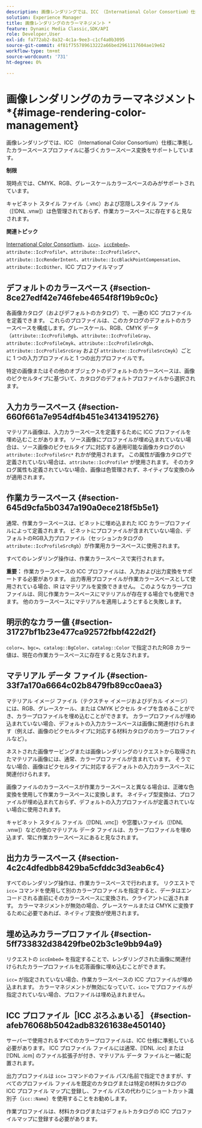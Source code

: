 ```yaml
---
description: 画像レンダリングでは、ICC （International Color Consortium）仕様に準拠したカラースペースプロファイルに基づくカラースペース変換をサポートしています。
solution: Experience Manager
title: 画像レンダリングのカラーマネジメント *
feature: Dynamic Media Classic,SDK/API
role: Developer,User
exl-id: fa772ab2-8a32-4c1a-9ee3-c1cf4a0b3095
source-git-commit: 4f81f755789613222a66bed2961117604ae19e62
workflow-type: tm+mt
source-wordcount: '731'
ht-degree: 0%

---
```


# 画像レンダリングのカラーマネジメント *{#image-rendering-color-management}

画像レンダリングでは、ICC （International Color Consortium）仕様に準拠したカラースペースプロファイルに基づくカラースペース変換をサポートしています。

**制限**

現時点では、CMYK、RGB、グレースケールカラースペースのみがサポートされています。

キャビネット スタイル ファイル（.vnc）および窓隠しスタイル ファイル（[!DNL .vnw]）は色管理されておらず、作業カラースペースに存在すると見なされます。

**関連トピック**

[International Color Consortium](https://www.color.org/index.xalter)、[`icc=`](../../../../../ir-api/http-protocol/image-rendering-api-ref/c-ir-http-protocol-ref/c-ir-http-protocol-command-reference/r-ir-icc.md#reference-86a2fff3cef24982ad2063d977a16e06)、[`iccEmbed=`](../../../../../ir-api/http-protocol/image-rendering-api-ref/c-ir-http-protocol-ref/c-ir-http-protocol-command-reference/r-ir-iccembed.md#reference-47a433138c7c4b29b9b29871b2491a7f)、`attribute::IccProfile*`、`attribute::IccProfileSrc*`、`attribute::IccRenderIntent`、`attribute::IccBlackPointCompensation`、`attribute::IccDither`、ICC プロファイルマップ

## デフォルトのカラースペース {#section-8ce27edf42e746febe4654f8f19b9c0c}

各画像カタログ（およびデフォルトのカタログ）で、一連の ICC プロファイルを定義できます。 これらのプロファイルは、このカタログのデフォルトのカラースペースを構成します。グレースケール、RGB、CMYK データ（`attribute::IccProfileRgb`、`attribute::IccProfileGray`、`attribute::IccProfileCmyk`、`attribute::IccProfileSrcRgb`、`attribute::IccProfileSrcGray` および `attribute::IccProfileSrcCmyk`）ごとに 1 つの入力プロファイルと 1 つの出力プロファイルです。

特定の画像またはその他のオブジェクトのデフォルトのカラースペースは、画像のピクセルタイプに基づいて、カタログのデフォルトプロファイルから選択されます。

## 入力カラースペース {#section-660f661a7e954df4b451e34134195276}

マテリアル画像は、入力カラースペースを定義するために ICC プロファイルを埋め込むことがあります。 ソース画像にプロファイルが埋め込まれていない場合は、ソース画像のピクセルタイプに対応する適用可能な画像カタログのい `attribute::IccProfileSrc*` れかが使用されます。 この属性が画像カタログで定義されていない場合は、`attribute::IccProfile*` が使用されます。 そのカタログ属性も定義されていない場合、画像は色管理されず、ネイティブな変換のみが適用されます。

## 作業カラースペース {#section-645d9cfa5b0347a190a0ece218f5b5e1}

通常、作業カラースペースは、ビネットに埋め込まれた ICC カラープロファイルによって定義されます。 ビネットにプロファイルが含まれていない場合、デフォルトのRGB入力プロファイル（セッションカタログの `attribute::IccProfileSrcRgb`）が作業用カラースペースに使用されます。

すべてのレンダリング操作は、作業カラースペースで実行されます。

**重要：** 作業カラースペースの ICC プロファイルは、入力および出力変換をサポートする必要があります。 出力専用プロファイルが作業カラースペースとして使用されている場合、IR はマテリアルを変換できません。 このようなカラープロファイルは、同じ作業カラースペースにマテリアルが存在する場合でも使用できます。 他のカラースペースにマテリアルを適用しようとすると失敗します。

## 明示的なカラー値 {#section-31727bf1b23e477ca92572fbbf422d2f}

`color=`、`bgc=`、`catalog::BgColor`、`catalog::Color` で指定されたRGB カラー値は、現在の作業カラースペースに存在すると見なされます。

## マテリアル データ ファイル {#section-33f7a170a6664c02b8479fb89cc0aea3}

マテリアル イメージ ファイル（テクスチャ イメージおよびデカル イメージ）には、RGB、グレースケール、または CMYK ピクセル タイプを含めることができ、カラープロファイルを埋め込むことができます。 カラープロファイルが埋め込まれていない場合、デフォルトの入力カラースペースは画像に関連付けられます（例えば、画像のピクセルタイプに対応する材料カタログのカラープロファイルなど）。

ネストされた画像サービングまたは画像レンダリングのリクエストから取得されたマテリアル画像には、通常、カラープロファイルが含まれています。 そうでない場合、画像はピクセルタイプに対応するデフォルトの入力カラースペースに関連付けられます。

画像ファイルのカラースペースが作業カラースペースと異なる場合は、正確な色変換を使用して作業カラースペースに変換します。 ネイティブ型変換は、プロファイルが埋め込まれておらず、デフォルトの入力プロファイルが定義されていない場合に使用されます。

キャビネット スタイル ファイル（[!DNL .vnc]）や窓覆いファイル（[!DNL .vnw]）などの他のマテリアル データ ファイルは、カラープロファイルを埋め込まず、常に作業カラースペースにあると見なされます。

## 出力カラースペース {#section-4c2c4dfedbb8429ba5cfddc3d3eab6c4}

すべてのレンダリング操作は、作業カラースペースで行われます。 リクエストで `icc=` コマンドを使用して別のカラープロファイルを指定すると、データはエンコードされる直前にそのカラースペースに変換され、クライアントに返されます。 カラーマネジメントが無効の場合、グレースケールまたは CMYK に変換するために必要であれば、ネイティブ変換が使用されます。

## 埋め込みカラープロファイル {#section-5ff733832d38429fbe02b3c1e9bb94a9}

リクエストの `iccEmbed=` を指定することで、レンダリングされた画像に関連付けられたカラープロファイルを応答画像に埋め込むことができます。

`icc=` が指定されていない場合、作業カラースペースの ICC プロファイルが埋め込まれます。 カラーマネジメントが無効になっていて、`icc=` でプロファイルが指定されていない場合、プロファイルは埋め込まれません。

## ICC プロファイル［ICC ぷろふぁいる］ {#section-afeb76068b5042adb83261638e450140}

サーバーで使用されるすべてのカラープロファイルは、ICC 仕様に準拠している必要があります。 ICC プロファイル ファイルには通常、[!DNL .icc] または [!DNL .icm] のファイル拡張子が付き、マテリアル データ ファイルと一緒に配置されます。

出力プロファイルは `icc=` コマンドのファイル パス/名前で指定できますが、すべてのプロファイル ファイルを既定のカタログまたは特定の材料カタログの ICC プロファイル マップに登録し、ファイル パスの代わりにショートカット識別子（`icc::Name`）を使用することをお勧めします。

作業プロファイルは、材料カタログまたはデフォルトカタログの ICC プロファイルマップに登録する必要があります。
